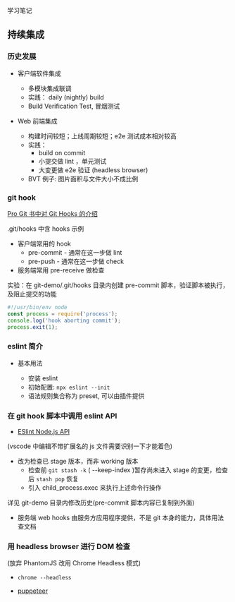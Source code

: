 学习笔记

## 持续集成

### 历史发展

- 客户端软件集成

  - 多模块集成联调
  - 实践： daily (nightly) build
  - Build Verification Test, 冒烟测试

- Web 前端集成
  - 构建时间较短；上线周期较短；e2e 测试成本相对较高
  - 实践：
    - build on commit
    - 小提交做 lint ，单元测试
    - 大变更做 e2e 验证 (headless browser)
  - BVT 例子: 图片面积与文件大小不成比例

### git hook

[Pro Git 书中对 Git Hooks 的介绍](https://git-scm.com/book/en/v2/Customizing-Git-Git-Hooks)

.git/hooks 中含 hooks 示例

- 客户端常用的 hook
  - pre-commit - 通常在这一步做 lint
  - pre-push - 通常在这一步做 check
- 服务端常用 pre-receive 做检查

实验：在 git-demo/.git/hooks 目录内创建 pre-commit 脚本，验证脚本被执行，及阻止提交的功能

```javascript
#!/usr/bin/env node
const process = require('process');
console.log('hook aborting commit');
process.exit(1);
```

### eslint 简介

- 基本用法

  - 安装 eslint
  - 初始配置: `npx eslint --init`
  - 语法规则集合称为 preset, 可以由插件提供

### 在 git hook 脚本中调用 eslint API

- [ESlint Node.js API](https://eslint.org/docs/developer-guide/nodejs-api)

(vscode 中编辑不带扩展名的 js 文件需要识别一下才能着色)

- 改为检查已 stage 版本，而非 working 版本
  - 检查前 `git stash -k` ( --keep-index )暂存尚未进入 stage 的变更，检查后 `stash pop` 恢复
  - 引入 child_process.exec 来执行上述命令行操作

详见 git-demo 目录内修改历史(pre-commit 脚本内容已复制到外面)

- 服务端 web hooks 由服务方应用程序提供，不是 git 本身的能力，具体用法查文档

### 用 headless browser 进行 DOM 检查

(放弃 PhantomJS 改用 Chrome Headless 模式)

- `chrome --headless`

- [puppeteer](https://github.com/puppeteer/puppeteer#readme)
